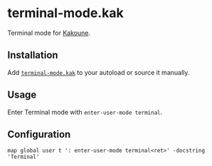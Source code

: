 # terminal-mode.kak

Terminal mode for [Kakoune].

## Installation

Add [`terminal-mode.kak`](rc/terminal-mode.kak) to your autoload or source it manually.

## Usage

Enter Terminal mode with `enter-user-mode terminal`.

## Configuration

``` kak
map global user t ': enter-user-mode terminal<ret>' -docstring 'Terminal'
```

[Kakoune]: https://kakoune.org

